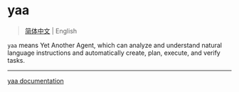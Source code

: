 # yaa

> [简体中文](README.md) | English

`yaa` means Yet Another Agent, which can analyze and understand natural language instructions and automatically create, plan, execute, and verify tasks.

---

[yaa documentation](docs/README.md)
